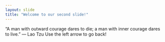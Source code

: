 ```yaml
---
layout: slide
title: "Welcome to our second slide!"
---
```

“A man with outward courage dares to die; a man with inner courage dares to live.” ― Lao Tzu
Use the left arrow to go back!
